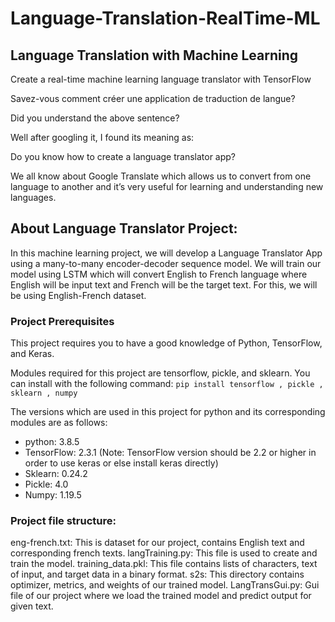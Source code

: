# Language-Translation-RealTime-ML
## Language Translation with Machine Learning
Create a real-time machine learning language translator with TensorFlow

Savez-vous comment créer une application de traduction de langue?

Did you understand the above sentence?

Well after googling it, I found its meaning as:

Do you know how to create a language translator app?

We all know about Google Translate which allows us to convert from one language to another and it’s very useful for learning and understanding new languages.

## About Language Translator Project:
In this machine learning project, we will develop a Language Translator App using a many-to-many encoder-decoder sequence model. We will train our model using LSTM which will convert English to French language where English will be input text and French will be the target text. For this, we will be using English-French dataset.

### Project Prerequisites
This project requires you to have a good knowledge of Python, TensorFlow, and Keras.

Modules required for this project are tensorflow, pickle, and sklearn. You can install with the following command:
` pip install tensorflow , pickle , sklearn , numpy `

The versions which are used in this project for python and its corresponding modules are as follows:

- python: 3.8.5
- TensorFlow: 2.3.1 (Note: TensorFlow version should be 2.2 or higher in order to use keras or else install keras directly)
- Sklearn: 0.24.2
- Pickle: 4.0
- Numpy: 1.19.5

### Project file structure:
eng-french.txt: This is dataset for our project, contains English text and corresponding french texts.
langTraining.py: This file is used to create and train the model.
training_data.pkl: This file contains lists of characters, text of input, and target data in a binary format.
s2s: This directory contains optimizer, metrics, and weights of our trained model.
LangTransGui.py: Gui file of our project where we load the trained model and predict output for given text.

